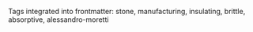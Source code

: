 Tags integrated into frontmatter: stone, manufacturing, insulating, brittle, absorptive, alessandro-moretti